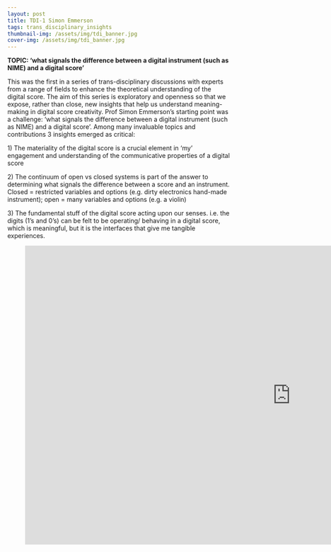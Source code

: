 ```yaml
---
layout: post
title: TDI-1 Simon Emmerson
tags: trans_disciplinary_insights
thumbnail-img: /assets/img/tdi_banner.jpg
cover-img: /assets/img/tdi_banner.jpg
---
```

<p><meta charset="utf-8"><strong>TOPIC: &#8216;what signals the difference between a digital instrument (such as NIME) and a digital score&#8217;</strong></p>



<p>This was the first in a series of trans-disciplinary discussions with experts from a range of fields to enhance the theoretical understanding of the digital score. The aim of this series is exploratory and openness so that we expose, rather than close, new insights that help us understand meaning-making in digital score creativity. Prof Simon Emmerson&#8217;s starting point was a challenge: &#8216;what signals the difference between a digital instrument (such as NIME) and a digital score&#8217;. Among many invaluable topics and contributions 3 insights emerged as critical: </p>



<p>1) The materiality of the digital score is a crucial element in &#8216;my&#8217; engagement and understanding of the communicative properties of a digital score</p>



<p>2) The continuum of open vs closed systems is part of the answer to determining what signals the difference between a score and an instrument. Closed = restricted variables and options (e.g. dirty electronics hand-made instrument); open = many variables and options (e.g. a violin)</p>



<p>3) The fundamental stuff of the digital score acting upon our senses. i.e. the digits (1&#8217;s and 0&#8217;s) can be felt to be operating/ behaving in a digital score, which is meaningful, but it is the interfaces that give me tangible experiences.</p>



<figure class="wp-block-embed is-type-video is-provider-youtube wp-block-embed-youtube wp-embed-aspect-16-9 wp-has-aspect-ratio"><div class="wp-block-embed__wrapper">
<div class="nv-iframe-embed"><iframe loading="lazy" title="DigiScore1 Simon Emmerson" width="1200" height="675" src="https://www.youtube.com/embed/eta3PQBI_Ys?feature=oembed" frameborder="0" allow="accelerometer; autoplay; clipboard-write; encrypted-media; gyroscope; picture-in-picture" allowfullscreen></iframe></div>
</div></figure>
